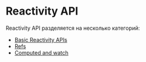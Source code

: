 # Reactivity API

Reactivity API разделяется на несколько категорий:

- [Basic Reactivity APIs](basic-reactivity.md)
- [Refs](refs-api.md)
- [Computed and watch](computed-watch-api.md)
